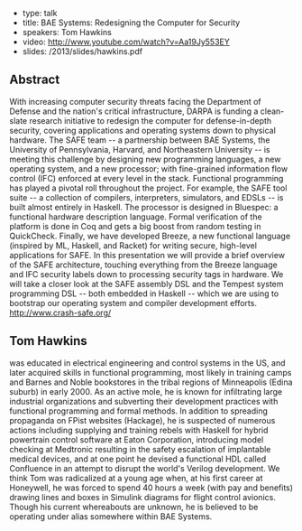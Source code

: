 - type: talk
- title: BAE Systems: Redesigning the Computer for Security
- speakers: Tom Hawkins
- video: http://www.youtube.com/watch?v=Aa19Jy553EY
- slides: /2013/slides/hawkins.pdf


## Abstract

With increasing computer security threats facing the Department of
Defense and the nation's critical infrastructure, DARPA is funding a
clean-slate research initiative to redesign the computer for
defense-in-depth security, covering applications and operating systems
down to physical hardware.  The SAFE team \-- a partnership between
BAE Systems, the University of Pennsylvania, Harvard, and Northeastern
University \-- is meeting this challenge by designing new programming
languages, a new operating system, and a new processor; with
fine-grained information flow control \(IFC\) enforced at every level
in the stack.  Functional programming has played a pivotal roll
throughout the project.  For example, the SAFE tool suite \-- a
collection of compilers, interpreters, simulators, and EDSLs \-- is
built almost entirely in Haskell.  The processor is designed in
Bluespec: a functional hardware description language.  Formal
verification of the platform is done in Coq and gets a big boost from
random testing in QuickCheck.  Finally, we have developed Breeze, a
new functional language \(inspired by ML, Haskell, and Racket\) for
writing secure, high-level applications for SAFE.  In this
presentation we will provide a brief overview of the SAFE
architecture, touching everything from the Breeze language and IFC
security labels down to processing security tags in hardware.  We will
take a closer look at the SAFE assembly DSL and the Tempest system
programming DSL \-- both embedded in Haskell \-- which we are using to
bootstrap our operating system and compiler development efforts.
http://www.crash-safe.org/

## Tom Hawkins
was educated in electrical engineering and control systems in the US,
and later acquired skills in functional programming, most likely in
training camps and Barnes and Noble bookstores in the tribal regions
of Minneapolis (Edina suburb) in early 2000. As an active mole, he is
known for infiltrating large industrial organizations and subverting
their development practices with functional programming and formal
methods. In addition to spreading propaganda on FPist websites
(Hackage), he is suspected of numerous actions including supplying and
training rebels with Haskell for hybrid powertrain control software at
Eaton Corporation, introducing model checking at Medtronic resulting
in the safety escalation of implantable medical devices, and at one
point he devised a functional HDL called Confluence in an attempt to
disrupt the world's Verilog development. We think Tom was radicalized
at a young age when, at his first career at Honeywell, he was forced
to spend 40 hours a week (with pay and benefits) drawing lines and
boxes in Simulink diagrams for flight control avionics. Though his
current whereabouts are unknown, he is believed to be operating under
alias somewhere within BAE Systems.
